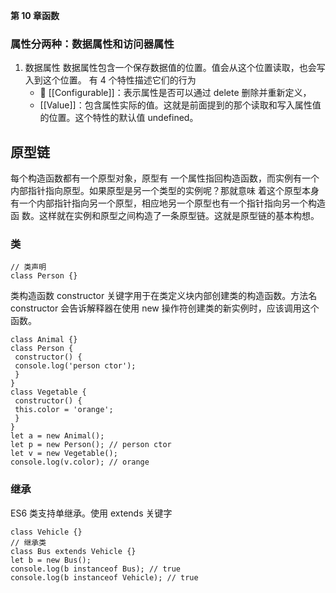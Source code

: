 **第 10 章函数**

### 属性分两种：数据属性和访问器属性

1. 数据属性
   数据属性包含一个保存数据值的位置。值会从这个位置读取，也会写入到这个位置。
   有 4 个特性描述它们的行为
   -  [[Configurable]]：表示属性是否可以通过 delete 删除并重新定义，
   - [[Value]]：包含属性实际的值。这就是前面提到的那个读取和写入属性值的位置。这个特性的默认值 undefined。

## 原型链

每个构造函数都有一个原型对象，原型有
一个属性指回构造函数，而实例有一个内部指针指向原型。如果原型是另一个类型的实例呢？那就意味
着这个原型本身有一个内部指针指向另一个原型，相应地另一个原型也有一个指针指向另一个构造函
数。这样就在实例和原型之间构造了一条原型链。这就是原型链的基本构想。

### 类

```
// 类声明
class Person {}
```

类构造函数
constructor 关键字用于在类定义块内部创建类的构造函数。方法名 constructor 会告诉解释器在使用 new 操作符创建类的新实例时，应该调用这个函数。

```
class Animal {}
class Person {
 constructor() {
 console.log('person ctor');
 }
}
class Vegetable {
 constructor() {
 this.color = 'orange';
 }
}
let a = new Animal();
let p = new Person(); // person ctor
let v = new Vegetable();
console.log(v.color); // orange
```

### 继承

ES6 类支持单继承。使用 extends 关键字

```
class Vehicle {}
// 继承类
class Bus extends Vehicle {}
let b = new Bus();
console.log(b instanceof Bus); // true
console.log(b instanceof Vehicle); // true
```
